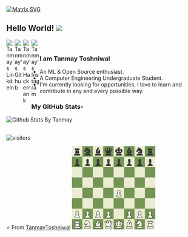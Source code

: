 [![Matrix SVG](https://raw.githubusercontent.com/rodrigograca31/rodrigograca31/master/matrix.svg)](https://www.youtube.com/watch?v=SDkAGkd4NLc)
## Hello World! <img src="https://raw.githubusercontent.com/iampavangandhi/iampavangandhi/master/gifs/Hi.gif" width="30px"></h2>

<a href="https://www.linkedin.com/in/tanmay-toshniwal/">
  <img align="left" alt="Tanmay's Linkdein" width="22px" src="https://cdn.jsdelivr.net/npm/simple-icons@v3/icons/linkedin.svg" />
</a>
<a href="https://github.com/tanmaytoshniwal">
  <img align="left" alt="Tanmay's Github" width="22px" src="https://cdn.jsdelivr.net/npm/simple-icons@v3/icons/github.svg" />
</a>
<a href="https://www.hackerrank.com/tanmay5607">
  <img align="left" alt="Tanmay's Hackerrank" width="22px" src="https://cdn.jsdelivr.net/npm/simple-icons@v3/icons/hackerrank.svg" />
</a>
<a href="https://www.instagram.com/_tanmay5607/">
  <img align="left" alt="Tanmay's Instagram" width="22px" src="https://cdn.jsdelivr.net/npm/simple-icons@3.1.0/icons/instagram.svg" />
</a>
<br />

### I am Tanmay Toshniwal
- An ML & Open Source enthusiast.
- A Computer Engineering Undergraduate Student. 
- I'm currently looking for opportunities. I love to learn and contribute in any and every possible way.



### My GitHub Stats-
  
  ![Github Stats By Tanmay](https://github-readme-stats.vercel.app/api?username=tanmaytoshniwal&show_icons=true&theme=radical)  
</br>

 ![visitors](https://visitor-badge.laobi.icu/badge?page_id=tanmaytoshniwal.tanmaytoshniwal)


⭐️ From [TanmayToshniwal](https://github.com/tanmaytoshniwal)
![image](https://github.com/tanmaytoshniwal/tanmaytoshniwal/blob/master/chess.gif)

